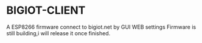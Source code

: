 # BIGIOT-CLIENT
A ESP8266 firmware connect to bigiot.net by GUI WEB settings
Firmware is still building,i will release it once finished.
